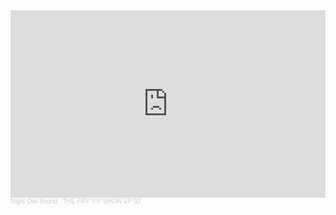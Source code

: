 <iframe width="100%" height="300" scrolling="no" frameborder="no" allow="autoplay" src="https://w.soundcloud.com/player/?url=https%3A//api.soundcloud.com/tracks/1429213126&color=%23ff5500&auto_play=false&hide_related=false&show_comments=true&show_user=true&show_reposts=false&show_teaser=true&visual=true"></iframe><div style="font-size: 10px; color: #cccccc;line-break: anywhere;word-break: normal;overflow: hidden;white-space: nowrap;text-overflow: ellipsis; font-family: Interstate,Lucida Grande,Lucida Sans Unicode,Lucida Sans,Garuda,Verdana,Tahoma,sans-serif;font-weight: 100;"><a href="https://soundcloud.com/nightowlsound" title="Night Owl Sound" target="_blank" style="color: #cccccc; text-decoration: none;">Night Owl Sound</a> · <a href="https://soundcloud.com/nightowlsound/the-fry-yiy-show-ep-92" title="THE FRY YIY SHOW EP 92" target="_blank" style="color: #cccccc; text-decoration: none;">THE FRY YIY SHOW EP 92</a></div>